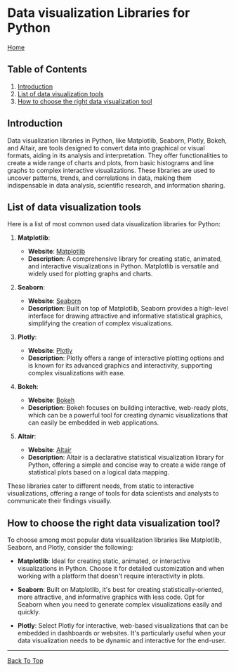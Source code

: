 # Data visualization Libraries for Python

[Home](../README.md#python-data-engineering-resources)

## Table of Contents

1. [Introduction](#introduction)
2. [List of data visualization tools](#list-of-data-visualization-tools)
3. [How to choose the right data visualization tool](#how-to-choose-the-right-data-visualization-tool)

## Introduction

Data visualization libraries in Python, like Matplotlib, Seaborn, Plotly, Bokeh, and Altair, are tools designed to convert data into graphical or visual formats, aiding in its analysis and interpretation. They offer functionalities to create a wide range of charts and plots, from basic histograms and line graphs to complex interactive visualizations. These libraries are used to uncover patterns, trends, and correlations in data, making them indispensable in data analysis, scientific research, and information sharing.

## List of data visualization tools

Here is a list of most common used data visualization libraries for Python:

1. **Matplotlib**:

   - **Website**: [Matplotlib](https://matplotlib.org/)
   - **Description**: A comprehensive library for creating static, animated, and interactive visualizations in Python. Matplotlib is versatile and widely used for plotting graphs and charts.

2. **Seaborn**:

   - **Website**: [Seaborn](https://seaborn.pydata.org/)
   - **Description**: Built on top of Matplotlib, Seaborn provides a high-level interface for drawing attractive and informative statistical graphics, simplifying the creation of complex visualizations.

3. **Plotly**:

   - **Website**: [Plotly](https://plotly.com/python/)
   - **Description**: Plotly offers a range of interactive plotting options and is known for its advanced graphics and interactivity, supporting complex visualizations with ease.

4. **Bokeh**:

   - **Website**: [Bokeh](https://bokeh.org/)
   - **Description**: Bokeh focuses on building interactive, web-ready plots, which can be a powerful tool for creating dynamic visualizations that can easily be embedded in web applications.

5. **Altair**:
   - **Website**: [Altair](https://altair-viz.github.io/)
   - **Description**: Altair is a declarative statistical visualization library for Python, offering a simple and concise way to create a wide range of statistical plots based on a logical data mapping.

These libraries cater to different needs, from static to interactive visualizations, offering a range of tools for data scientists and analysts to communicate their findings visually.

## How to choose the right data visualization tool?

To choose among most popular data visualilzation libraries like Matplotlib, Seaborn, and Plotly, consider the following:

- **Matplotlib**: Ideal for creating static, animated, or interactive visualizations in Python. Choose it for detailed customization and when working with a platform that doesn't require interactivity in plots.

- **Seaborn**: Built on Matplotlib, it's best for creating statistically-oriented, more attractive, and informative graphics with less code. Opt for Seaborn when you need to generate complex visualizations easily and quickly.

- **Plotly**: Select Plotly for interactive, web-based visualizations that can be embedded in dashboards or websites. It's particularly useful when your data visualization needs to be dynamic and interactive for the end-user.

---

[Back To Top](#introduction)
